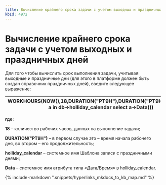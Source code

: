 ```yaml
---
title: Вычисление крайнего срока задачи с учетом выходных и праздничных дней
kbId: 4972
---
```


# Вычисление крайнего срока задачи с учетом выходных и праздничных дней

Для того чтобы вычислить срок выполнения задачи, учитывая выходные и праздничные дни (для этого в платформе должен быть создан справочник праздничных дней), введите следующее выражение:

| WORKHOURS(NOW(),18,DURATION("PT9H"),DURATION("PT9H"),LIST((from a in db->holliday\_calendar select a->Data))) |
| --- |

**где:**

**18** – количество рабочих часов, данных на выполнение задачи;

**DURATION("PT9H")** – в первом случае это – время начала рабочего дня, во втором – его продолжительность;

**holliday\_calendar** – системное имя Шаблона записи с праздничными днями;

**Data** – системное имя атрибута типа «Дата/Время» в holliday\_calendar.

{% include-markdown ".snippets/hyperlinks_mkdocs_to_kb_map.md" %}

